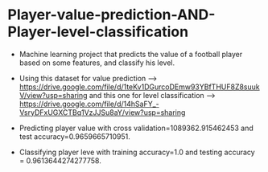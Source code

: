 # Player-value-prediction-AND-Player-level-classification
- Machine learning project that predicts the value of a football player based on some features, and classify his level. 

- Using this dataset for value prediction --> https://drive.google.com/file/d/1teKv1DGurcoDEmw93YBfTHUF8Z8suukV/view?usp=sharing and this one for level classification --> https://drive.google.com/file/d/14hSaFY_-VsryDFxUGXCTBq1VzJJSu8aY/view?usp=sharing

- Predicting player value with cross validation=1089362.915462453 and test accuracy=0.9659665710951.

- Classifying player leve with training accuracy=1.0 and testing accuracy = 0.9613644274277758.
